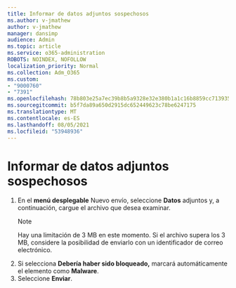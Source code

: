 ```yaml
---
title: Informar de datos adjuntos sospechosos
ms.author: v-jmathew
author: v-jmathew
manager: dansimp
audience: Admin
ms.topic: article
ms.service: o365-administration
ROBOTS: NOINDEX, NOFOLLOW
localization_priority: Normal
ms.collection: Adm_O365
ms.custom:
- "9000760"
- "7391"
ms.openlocfilehash: 78b803e25a7ec39b8b5a9328e32e380b1a1c16b8859cc713935f38590b1bf3ea
ms.sourcegitcommit: b5f7da89a650d2915dc652449623c78be6247175
ms.translationtype: MT
ms.contentlocale: es-ES
ms.lasthandoff: 08/05/2021
ms.locfileid: "53948936"
---
```

# <a name="report-suspicious-attachments"></a>Informar de datos adjuntos sospechosos

1. En el **menú desplegable** Nuevo envío, seleccione **Datos** adjuntos y, a continuación, cargue el archivo que desea examinar.
    > [!NOTE]
    > Hay una limitación de 3 MB en este momento. Si el archivo supera los 3 MB, considere la posibilidad de enviarlo con un identificador de correo electrónico.
2. Si selecciona **Debería haber sido bloqueado,** marcará automáticamente el elemento como **Malware**.
3. Seleccione **Enviar**.
